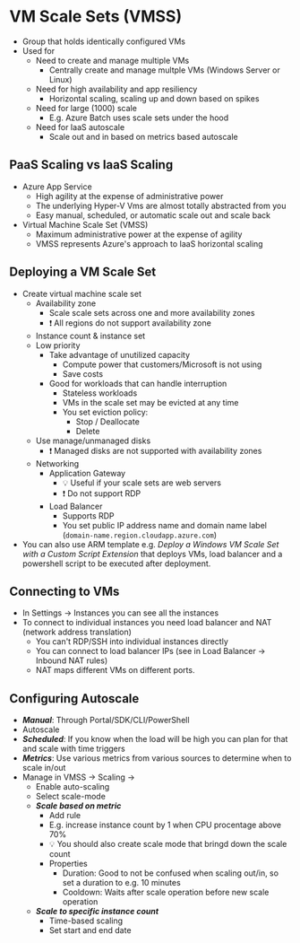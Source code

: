 # VM Scale Sets (VMSS)

- Group that holds identically configured VMs
- Used for
  - Need to create and manage multiple VMs
    - Centrally create and manage multple VMs (Windows Server or Linux)
  - Need for high availability and app resiliency
    - Horizontal scaling, scaling up and down based on spikes
  - Need for large (1000) scale
    - E.g. Azure Batch uses scale sets under the hood
  - Need for IaaS autoscale
    - Scale out and in based on metrics based autoscale

## PaaS Scaling vs IaaS Scaling

- Azure App Service
  - High agility at the expense of administrative power
  - The underlying Hyper-V Vms are almost totally abstracted from you
  - Easy manual, scheduled, or automatic scale out and scale back
- Virtual Machine Scale Set (VMSS)
  - Maximum administrative power at the expense of agility
  - VMSS represents Azure's approach to IaaS horizontal scaling

## Deploying a VM Scale Set

- Create virtual machine scale set
  - Availability zone
    - Scale scale sets across one and more availability zones
    - ❗ All regions do not support availability zone
  - Instance count & instance set
  - Low priority
    - Take advantage of unutilized capacity
      - Compute power that customers/Microsoft is not using
      - Save costs
    - Good for workloads that can handle interruption
      - Stateless workloads
      - VMs in the scale set may be evicted at any time
      - You set eviction policy:
        - Stop / Deallocate
        - Delete
  - Use manage/unmanaged disks
    - ❗ Managed disks are not supported with availability zones
  - Networking
    - Application Gateway
      - 💡 Useful if your scale sets are web servers
      - ❗ Do not support RDP
    - Load Balancer
      - Supports RDP
      - You set public IP address name and domain name label (`domain-name.region.cloudapp.azure.com`)
- You can also use ARM template e.g. *Deploy a Windows VM Scale Set with  a Custom Script Extension* that deploys VMs, load balancer and a powershell script to be executed after deployment.

## Connecting to VMs

- In Settings -> Instances you can see all the instances
- To connect to individual instances you need load balancer and NAT (network address translation)
  - You can't RDP/SSH into individual instances directly
  - You can connect to load balancer IPs (see in Load Balancer -> Inbound NAT rules)
  - NAT maps different VMs on different ports.

## Configuring Autoscale

- ***Manual***: Through Portal/SDK/CLI/PowerShell
- Autoscale
- ***Scheduled***: If you know when the load will be high you can plan for that and scale with time triggers
- ***Metrics***: Use various metrics from various sources to determine when to scale in/out
- Manage in VMSS -> Scaling ->
  - Enable auto-scaling
  - Select scale-mode
  - ***Scale based on metric***
    - Add rule
    - E.g. increase instance count by 1 when CPU procentage above 70%
    - 💡 You should also create scale mode that bringd down the scale count
    - Properties
      - Duration: Good to not be confused when scaling out/in, so set a duration to e.g. 10 minutes
      - Cooldown: Waits after scale operation before new scale operation
  - ***Scale to specific instance count***
    - Time-based scaling
    - Set start and end date
